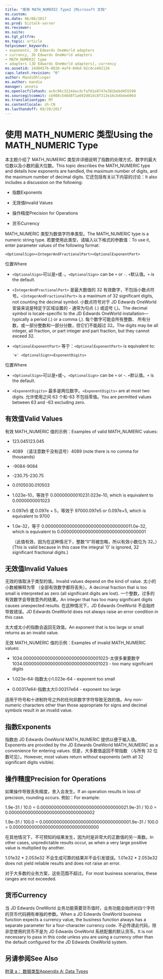 ```yaml
---
title: "使用 MATH_NUMERIC Type2 |Microsoft 文档"
ms.custom: 
ms.date: 06/08/2017
ms.prod: biztalk-server
ms.reviewer: 
ms.suite: 
ms.tgt_pltfrm: 
ms.topic: article
helpviewer_keywords:
- exponents, JD Edwards OneWorld adapters
- currency, JD Edwards OneWorld adapters
- MATH_NUMERIC type
- adapters [JD Edwards OneWorld adapters], currency
ms.assetid: 14d04576-0028-4af4-84bd-92c4ca492126
caps.latest.revision: "6"
author: MandiOhlinger
ms.author: mandia
manager: anneta
ms.openlocfilehash: ac6c96c32244acdcfaf81e8747e381bebd455598
ms.sourcegitcommit: cb908c540d8f1a692d01dc8f313e16cb4b4e696d
ms.translationtype: MT
ms.contentlocale: zh-CN
ms.lasthandoff: 09/20/2017
---
```

# <a name="using-the-mathnumeric-type"></a><span data-ttu-id="6c745-102">使用 MATH_NUMERIC 类型</span><span class="sxs-lookup"><span data-stu-id="6c745-102">Using the MATH_NUMERIC Type</span></span>
<span data-ttu-id="6c745-103">本主题介绍了 MATH_NUMERIC 类型并详细说明了指数的处理方式、数字的最大位数以及小数的最大位数。</span><span class="sxs-lookup"><span data-stu-id="6c745-103">This topic describes the MATH_NUMERIC type and details how exponents are handled, the maximum number of digits, and the maximum number of decimal digits.</span></span> <span data-ttu-id="6c745-104">它还包括有关以下内容的讨论：</span><span class="sxs-lookup"><span data-stu-id="6c745-104">It also includes a discussion on the following:</span></span>  
  
-   <span data-ttu-id="6c745-105">指数</span><span class="sxs-lookup"><span data-stu-id="6c745-105">Exponents</span></span>  
  
-   <span data-ttu-id="6c745-106">无效值</span><span class="sxs-lookup"><span data-stu-id="6c745-106">Invalid Values</span></span>  
  
-   <span data-ttu-id="6c745-107">操作精度</span><span class="sxs-lookup"><span data-stu-id="6c745-107">Precision for Operations</span></span>  
  
-   <span data-ttu-id="6c745-108">货币</span><span class="sxs-lookup"><span data-stu-id="6c745-108">Currency</span></span>  
  
 <span data-ttu-id="6c745-109">MATH_NUMERIC 类型为数值字符串类型。</span><span class="sxs-lookup"><span data-stu-id="6c745-109">The MATH_NUMERIC type is a numeric string type.</span></span> <span data-ttu-id="6c745-110">若要使用此类型，请输入以下格式的参数值：</span><span class="sxs-lookup"><span data-stu-id="6c745-110">To use it, enter parameter values of the following format:</span></span>  
  
```  
<OptionalSign><IntegerAndFractionalPart><OptionalExponentPart>  
```  
  
 <span data-ttu-id="6c745-111">位置</span><span class="sxs-lookup"><span data-stu-id="6c745-111">Where</span></span>  
  
-   <span data-ttu-id="6c745-112">`<OptionalSign>`可以是`+`或`-`。</span><span class="sxs-lookup"><span data-stu-id="6c745-112">`<OptionalSign>` can be `+` or `-`.</span></span> <span data-ttu-id="6c745-113">`+`默认值。</span><span class="sxs-lookup"><span data-stu-id="6c745-113">`+` is the default.</span></span>  
  
-   <span data-ttu-id="6c745-114">`<IntegerAndFractionalPart>` 是最大数值的 32 有效数字，不包括小数点符号。</span><span class="sxs-lookup"><span data-stu-id="6c745-114">`<IntegerAndFractionalPart>` is a maximum of 32 significant digits, not counting the decimal symbol.</span></span> <span data-ttu-id="6c745-115">小数点符号对于 JD Edwards OneWorld 安装来说是特定于区域设置的 - 通常为句点 (.) 或逗号 (,)。</span><span class="sxs-lookup"><span data-stu-id="6c745-115">The decimal symbol is locale-specific to the JD Edwards OneWorld installation—typically a period (.) or a comma (,).</span></span> <span data-ttu-id="6c745-116">每个数字可能会所有整数、 所有分数，或一部分整数和一部分分数，但它们不能超过 32。</span><span class="sxs-lookup"><span data-stu-id="6c745-116">The digits may be all integer, all fraction, or part integer and part fraction, but they cannot exceed 32.</span></span>  
  
-   <span data-ttu-id="6c745-117">`<OptionalExponentPart>` 等于：</span><span class="sxs-lookup"><span data-stu-id="6c745-117">`<OptionalExponentPart>` is equivalent to:</span></span>  
  
    ```  
    'e' <OptionalSign><ExponentDigits>  
    ```  
  
 <span data-ttu-id="6c745-118">位置</span><span class="sxs-lookup"><span data-stu-id="6c745-118">Where</span></span>  
  
-   <span data-ttu-id="6c745-119">`<OptionalSign>`可以是`+`或-。</span><span class="sxs-lookup"><span data-stu-id="6c745-119">`<OptionalSign>` can be `+` or -.</span></span> <span data-ttu-id="6c745-120">`+`默认值。</span><span class="sxs-lookup"><span data-stu-id="6c745-120">`+` is the default.</span></span>  
  
-   <span data-ttu-id="6c745-121">`<ExponentDigits>` 最多是两位数字。</span><span class="sxs-lookup"><span data-stu-id="6c745-121">`<ExponentDigits>` are at most two digits.</span></span> <span data-ttu-id="6c745-122">允许使用之间 63 个和-63 不包括零值。</span><span class="sxs-lookup"><span data-stu-id="6c745-122">You are permitted values between 63 and -63 excluding zero.</span></span>  
  
## <a name="valid-values"></a><span data-ttu-id="6c745-123">有效值</span><span class="sxs-lookup"><span data-stu-id="6c745-123">Valid Values</span></span>  
 <span data-ttu-id="6c745-124">有效 MATH_NUMERIC 值的示例：</span><span class="sxs-lookup"><span data-stu-id="6c745-124">Examples of valid MATH_NUMERIC values:</span></span>  
  
-   <span data-ttu-id="6c745-125">123.045</span><span class="sxs-lookup"><span data-stu-id="6c745-125">123.045</span></span>  
  
-   <span data-ttu-id="6c745-126">4089 （请注意数千没有逗号）</span><span class="sxs-lookup"><span data-stu-id="6c745-126">4089 (note there is no comma for thousands)</span></span>  
  
-   <span data-ttu-id="6c745-127">-9084</span><span class="sxs-lookup"><span data-stu-id="6c745-127">-9084</span></span>  
  
-   <span data-ttu-id="6c745-128">-230.75</span><span class="sxs-lookup"><span data-stu-id="6c745-128">-230.75</span></span>  
  
-   <span data-ttu-id="6c745-129">0.010503</span><span class="sxs-lookup"><span data-stu-id="6c745-129">0.010503</span></span>  
  
-   <span data-ttu-id="6c745-130">1.023e-10，等效于 0.0000000001023</span><span class="sxs-lookup"><span data-stu-id="6c745-130">1.023e-10, which is equivalent to 0.0000000001023</span></span>  
  
-   <span data-ttu-id="6c745-131">0.097e5 或 0.097e + 5，等效于 9700</span><span class="sxs-lookup"><span data-stu-id="6c745-131">0.097e5 or 0.097e+5, which is equivalent to 9700</span></span>  
  
-   <span data-ttu-id="6c745-132">1.0e-32，等于 0.00000000000000000000000000000001</span><span class="sxs-lookup"><span data-stu-id="6c745-132">1.0e-32, which is equivalent to 0.00000000000000000000000000000001</span></span>  
  
     <span data-ttu-id="6c745-133">（此值有效，因为在这种情况下，整数“0”将被忽略，所以有效小数位为 32。）</span><span class="sxs-lookup"><span data-stu-id="6c745-133">(This is valid because in this case the integral '0' is ignored, 32 significant fractional digits.)</span></span>  
  
## <a name="invalid-values"></a><span data-ttu-id="6c745-134">无效值</span><span class="sxs-lookup"><span data-stu-id="6c745-134">Invalid Values</span></span>  
 <span data-ttu-id="6c745-135">无效的值取决于类型的值。</span><span class="sxs-lookup"><span data-stu-id="6c745-135">Invalid values depend on the kind of value.</span></span> <span data-ttu-id="6c745-136">太小的小数被解释为零 （全部有效数字都将丢失）。</span><span class="sxs-lookup"><span data-stu-id="6c745-136">A decimal fraction that is too small is interpreted as zero (all significant digits are lost).</span></span> <span data-ttu-id="6c745-137">一个整数，过多的有效数字会导致意外的结果。</span><span class="sxs-lookup"><span data-stu-id="6c745-137">An integer that has too many significant digits causes unexpected results.</span></span> <span data-ttu-id="6c745-138">在这种情况下，JD Edwards OneWorld 不会始终导致错误。</span><span class="sxs-lookup"><span data-stu-id="6c745-138">JD Edwards OneWorld does not always raise an error condition in this case.</span></span>  
  
 <span data-ttu-id="6c745-139">太大或太小的指数会返回无效值。</span><span class="sxs-lookup"><span data-stu-id="6c745-139">An exponent that is too large or small returns as an invalid value.</span></span>  
  
 <span data-ttu-id="6c745-140">无效 MATH_NUMERIC 值的示例：</span><span class="sxs-lookup"><span data-stu-id="6c745-140">Examples of invalid MATH_NUMERIC values:</span></span>  
  
-   <span data-ttu-id="6c745-141">1034.00000000000000000000000000001023-太很多重要数字</span><span class="sxs-lookup"><span data-stu-id="6c745-141">1034.00000000000000000000000000001023 - too many significant digits</span></span>  
  
-   <span data-ttu-id="6c745-142">1.023e-64-指数太小</span><span class="sxs-lookup"><span data-stu-id="6c745-142">1.023e-64 - exponent too small</span></span>  
  
-   <span data-ttu-id="6c745-143">0.00317e64-指数太大</span><span class="sxs-lookup"><span data-stu-id="6c745-143">0.00317e64 - exponent too large</span></span>  
  
 <span data-ttu-id="6c745-144">适用于符号和十进制符号之外的任何非数字字符导致无效的值。</span><span class="sxs-lookup"><span data-stu-id="6c745-144">Any non-numeric characters other than those appropriate for signs and decimal symbols result in an invalid value.</span></span>  
  
## <a name="exponents"></a><span data-ttu-id="6c745-145">指数</span><span class="sxs-lookup"><span data-stu-id="6c745-145">Exponents</span></span>  
 <span data-ttu-id="6c745-146">指数由 JD Edwards OneWorld MATH_NUMERIC 提供以便于输入值。</span><span class="sxs-lookup"><span data-stu-id="6c745-146">Exponents are provided by the JD Edwards OneWorld MATH_NUMERIC as a convenience for entering values.</span></span> <span data-ttu-id="6c745-147">但是，大多数值返回不带指数 （与所有 32 位数可见）。</span><span class="sxs-lookup"><span data-stu-id="6c745-147">However, most values return without exponents (with all 32 significant digits visible).</span></span>  
  
## <a name="precision-for-operations"></a><span data-ttu-id="6c745-148">操作精度</span><span class="sxs-lookup"><span data-stu-id="6c745-148">Precision for Operations</span></span>  
 <span data-ttu-id="6c745-149">如果操作导致丢失精度，舍入会发生。</span><span class="sxs-lookup"><span data-stu-id="6c745-149">If an operation results in loss of precision, rounding occurs.</span></span> <span data-ttu-id="6c745-150">例如：</span><span class="sxs-lookup"><span data-stu-id="6c745-150">For example:</span></span>  
  
 <span data-ttu-id="6c745-151">1.9e-31 / 10.0 = 0.00000000000000000000000000000002</span><span class="sxs-lookup"><span data-stu-id="6c745-151">1.9e-31 / 10.0 = 0.00000000000000000000000000000002</span></span>  
  
 <span data-ttu-id="6c745-152">1.9e-31 / 100.0 = 0.00000000000000000000000000000000</span><span class="sxs-lookup"><span data-stu-id="6c745-152">1.9e-31 / 100.0 = 0.00000000000000000000000000000000</span></span>  
  
 <span data-ttu-id="6c745-153">在其他情况下，不可预知的结果发生，因为时是非常大的正数值的另一乘数。</span><span class="sxs-lookup"><span data-stu-id="6c745-153">In other cases, unpredictable results occur, as when a very large positive value is multiplied by another.</span></span>  
  
 <span data-ttu-id="6c745-154">1.01e32 * 2.053e32 不会生成可靠的结果并不会引发错误。</span><span class="sxs-lookup"><span data-stu-id="6c745-154">1.01e32 * 2.053e32 does not yield reliable results and does not raise an error.</span></span>  
  
 <span data-ttu-id="6c745-155">对于大多数的业务方案，这些范围不超过。</span><span class="sxs-lookup"><span data-stu-id="6c745-155">For most business scenarios, these ranges are not exceeded.</span></span>  
  
## <a name="currency"></a><span data-ttu-id="6c745-156">货币</span><span class="sxs-lookup"><span data-stu-id="6c745-156">Currency</span></span>  
 <span data-ttu-id="6c745-157">当 JD Edwards OneWorld 业务功能需要货币值时，业务功能会始终对四个字符的货币代码拥有单独的参数。</span><span class="sxs-lookup"><span data-stu-id="6c745-157">When a JD Edwards OneWorld business function expects a currency value, the business function always has a separate parameter for a four-character currency code.</span></span> <span data-ttu-id="6c745-158">不必传递此代码，除非您使用的货币不是为 JD Edwards OneWorld 系统配置的默认货币。</span><span class="sxs-lookup"><span data-stu-id="6c745-158">It is not necessary to pass in this code unless you are using a currency other than the default configured for the JD Edwards OneWorld system.</span></span>  
  
## <a name="see-also"></a><span data-ttu-id="6c745-159">另请参阅</span><span class="sxs-lookup"><span data-stu-id="6c745-159">See Also</span></span>  
 [<span data-ttu-id="6c745-160">附录 a： 数据类型</span><span class="sxs-lookup"><span data-stu-id="6c745-160">Appendix A: Data Types</span></span>](../core/appendix-a-data-types.md)